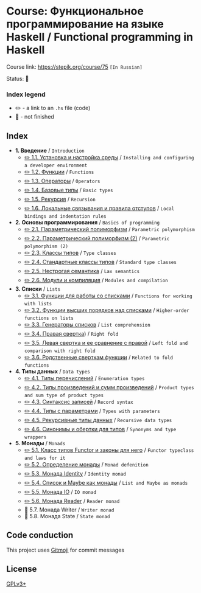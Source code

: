 # Course: Функциональное программирование на языке Haskell / Functional programming in Haskell

Course link: https://stepik.org/course/75 `[In Russian]`

Status: 🚧

### Index legend

- ✏️ - a link to an `.hs` file (code)
- 🚧 - not finished

## Index

- **1. Введение** / `Introduction`
  - [✏️ 1.1. Установка и настройка среды](1_1_installing_and_configuring_a_developer_environment/Main.hs) / `Installing and configuring a developer environment`
  - [✏️ 1.2. Функции](1_2_functions/Main.hs) / `Functions`
  - [✏️ 1.3. Операторы](1_3_operators/Main.hs) / `Operators`
  - [✏️ 1.4. Базовые типы](1_4_basic_types/Main.hs) / `Basic types`
  - [✏️ 1.5. Рекурсия](1_5_recursion/Main.hs) / `Recursion`
  - [✏️ 1.6. Локальные связывания и правила отступов](1_6_local_bindings_and_indentation_rules/Main.hs) / `Local bindings and indentation rules`
- **2. Основы программирования** / `Basics of programming`
  - [✏️ 2.1. Параметрический полиморфизм](2_1_parametric_polymorphism/Main.hs) / `Parametric polymorphism`
  - [✏️ 2.2. Параметрический полиморфизм (2)](2_2_parametric_polymorphism_2/Main.hs) / `Parametric polymorphism (2)`
  - [✏️ 2.3. Классы типов](2_3_type_classes/Main.hs) / `Type classes`
  - [✏️ 2.4. Стандартные классы типов](2_4_standard_type_classes/Main.hs) / `Standard type classes`
  - [✏️ 2.5. Нестрогая семантика](2_5_lax_semantics/Main.hs) / `Lax semantics`
  - [✏️ 2.6. Модули и компиляция](2_6_modules-and_compilation/Main.hs) / `Modules and compilation`
- **3. Списки** / `Lists`
  - [✏️ 3.1. Функции для работы со списками](3_1_functions_for_working_with_lists/Main.hs) / `Functions for working with lists`
  - [✏️ 3.2. Функции высших порядков над списками](3_2_higher-order_functions_on_lists/Main.hs) / `Higher-order functions on lists`
  - [✏️ 3.3. Генераторы списков](3_3_list_comprehension/Main.hs) / `List comprehension`
  - [✏️ 3.4. Правая свертка](3_4_right_fold/Main.hs)) / `Right fold`
  - [✏️ 3.5. Левая свертка и ее сравнение с правой](3_5_left_fold_and_comparison_with_right_fold/Main.hs) / `Left fold and comparison with right fold`
  - [✏️ 3.6. Родственные сверткам функции]() / `Related to fold functions`
- **4. Типы данных** / `Data types`
  - [✏️ 4.1. Типы перечислений](4_1_enumeration_types/Main.hs) / `Enumeration types`
  - [✏️ 4.2. Типы произведений и сумм произведений](4_2_product_types_and_sum_type_of_product_types/Main.hs) / `Product types and sum type of product types`
  - [✏️ 4.3. Синтаксис записей](4_3_record_syntax/Main.hs) / `Record syntax`
  - [✏️ 4.4. Типы с параметрами](4_4_types_with_parameters/Main.hs) / `Types with parameters`
  - [✏️ 4.5. Рекурсивные типы данных](4_5_recursive_data_types/Main.hs) / `Recursive data types`
  - [✏️ 4.6. Синонимы и обертки для типов](4_6_synonyms_and_type_wrappers/Main.hs) / `Synonyms and type wrappers`
- **5. Монады** / `Monads`
  - [✏️ 5.1. Класс типов Functor и законы для него](5_1_functor_typeclass_and_laws_for_it/Main.hs) / `Functor typeclass and laws for it`
  - [✏️ 5.2. Определение монады](5_2_monad_defenition/Main.hs) / `Monad defenition`
  - [✏️ 5.3. Монада Identity](5_3_identity_monad/Main.hs) / `Identity monad`
  - [✏️ 5.4. Список и Maybe как монады](5_4_list_and_maybe_as_monads/Main.hs) / `List and Maybe as monads`
  - [✏️ 5.5. Монада IO](5_5_IO_monad/Main.hs) / `IO monad`
  - [✏️ 5.6. Монада Reader](5_6_reader_monad/Main.hs) / `Reader monad`
  - 🚧 5.7. Монада Writer / `Writer monad`
  - 🚧 5.8. Монада State / `State monad`

## Code conduction

This project uses [Gitmoji](https://gitmoji.carloscuesta.me) for commit messages

## License

[GPLv3+](LICENSE)
